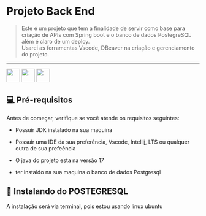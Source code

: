 # Projeto Back End

> Este é um projeto que tem a finalidade de servir como  base para criação de APIs com Spring boot e o banco de dados PostegreSQL além é claro de um deploy.<br>
Usarei as ferramentas Vscode, DBeaver na criação e gerenciamento do projeto.


<hr><a href="https://docs.spring.io/spring-boot/docs/current/reference/htmlsingle/#getting-started"><img height ="35" src ="https://img.shields.io/badge/Spring-6DB33F?style=for-the-badge&logo=spring&logoColor=white"></a>
<a href="https://dbeaver.io/"><img height ="35"  src="https://img.shields.io/badge/Java-ED8B00?style=for-the-badge&logo=java&logoColor=white"></a>
<a href="https://www.postgresql.org/"><img height= "35" src= "https://img.shields.io/badge/PostgreSQL-316192?style=for-the-badge&logo=postgresql&logoColor=white"></a>

## 💻 Pré-requisitos

Antes de começar, verifique se você atende os requisitos seguintes:

- Possuir JDK instalado na sua maquina
- Possuir uma IDE da sua preferência, Vscode, Intellij, LTS ou qualquer outra de sua prefeência
- O java do projeto esta na versão 17

- ter instaldo na sua maquina o banco de dados Postgresql
## 🚀 Instalando  do POSTEGRESQL

A instalação será via terminal, pois estou usando linux ubuntu

